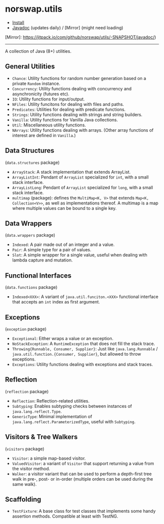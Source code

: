 # norswap.utils

- [Install](doc/INSTALL.md)
- [Javadoc] (updates daily) / [Mirror] (might need loading)

[Javadoc]: https://javadoc.io/doc/com.norswap/utils/
[Mirror]: https://jitpack.io/com/github/norswap/utils/-SNAPSHOT/javadoc/)

---

A collection of Java (8+) utilities.

## General Utilities

- `Chance`: Utility functions for random number generation based on a private `Random` instance.
- `Concurrency`: Utility functions dealing with concurrency and asynchronicity (futures etc).
- `IO`: Utility functions for input/output.
- `NFiles`: Utility funcitons for dealing with files and paths.
- `Predicates`: Utilities for dealing with predicate functions.
- `Strings`: Utility functions dealing with strings and string builders.
- `Vanilla`: Utility functions for Vanilla Java collections.
- `Util`: Miscellaneous utility functions.
- `NArrays`: Utility functions dealing with arrays.
   (Other array functions of interest are defined in `Vanilla`.)

## Data Structures
(`data.structures` package)

- `ArrayStack`: A stack implementation that extends ArrayList.
- `ArrayListInt`: Pendant of `ArrayList` specialized for `int`, with a small stack interface.
- `ArrayListLong`: Pendant of `ArrayList` specialized for `long`, with a small stack interface.
- `multimap` (package): defines the `MultiMap<K, V>` that extends `Map<K, Collection<V>>`, as well
  as implementations thereof. A multimap is a map where multiple values can be bound to a single key.

## Data Wrappers
(`data.wrappers` package)

- `Indexed`: A pair made out of an integer and a value.
- `Pair`: A simple type for a pair of values.
- `Slot`: A simple wrapper for a single value, useful when dealing with lambda capture and mutation.

## Functional Interfaces
(`data.functions` package)
- `Indexed<XXX>`: A variant of `java.util.funciton.<XXX>` functional interface that accepts an `int`
  index as first argument.

## Exceptions
(`exception` package)

- `Exceptional`: Either wraps a value or an exception.
- `NoStackException`: A `RuntimeException` that does not fill the stack trace.
- `Throwing{Runnable, Consumer, Supplier}`: Just like `java.lang.Runnable` /
  `java.util.function.{Consumer, Supplier}`, but allowed to throw exceptions.
- `Exceptions`: Utility functions dealing with exceptions and stack traces.

## Reflection
(`reflection` package)

- `Reflection`: Reflection-related utilities.
- `Subtyping`: Enables subtyping checks between instances of `java.lang.reflect.Type`.
- `GenericType`: Minimal implementation of `java.lang.reflect.ParameterizedType`,
  useful with `Subtyping`.

## Visitors & Tree Walkers
(`visitors` package)

- `Visitor`: a simple map-based visitor.
- `ValuedVisitor`: a variant of `Visitor` that support returning a value from the visitor method.  
- `Walker`: a visitor variant that can be used to perform a depth-first tree walk in pre-, post- or
  in-order (multiple orders can be used during the same walk).

## Scaffolding

- `TestFixture`: A base class for test classes that implements some handy assertion methods.
  Compatible at least with TestNG.